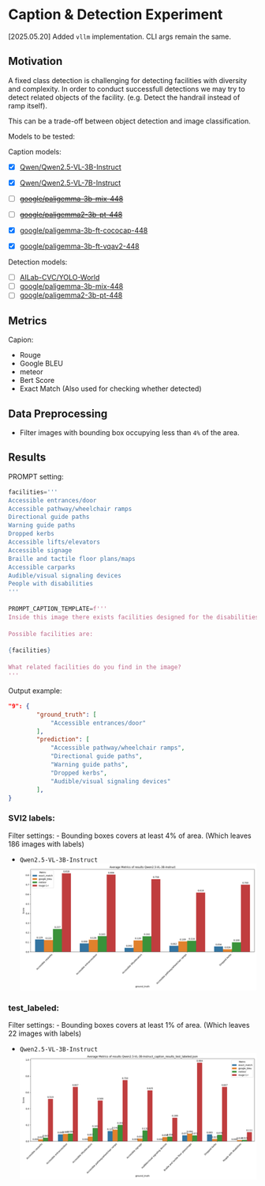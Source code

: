 # Caption & Detection Experiment

[2025.05.20] Added `vllm` implementation. CLI args remain the same.

## Motivation

A fixed class detection is challenging for detecting facilities with diversity and complexity. In order to conduct successfull detections we may try to detect related objects of the facility. (e.g. Detect the handrail instead of ramp itself). 

This can be a trade-off between object detection and image classification. 

Models to be tested:

Caption models: 
- [x] [Qwen/Qwen2.5-VL-3B-Instruct](https://huggingface.co/Qwen/Qwen2.5-VL-3B-Instruct)
- [x] [Qwen/Qwen2.5-VL-7B-Instruct](https://huggingface.co/Qwen/Qwen2.5-VL-7B-Instruct)
- [ ] ~~[google/paligemma-3b-mix-448](https://huggingface.co/google/paligemma-3b-mix-448)~~
- [ ] ~~[google/paligemma2-3b-pt-448](https://huggingface.co/google/paligemma2-3b-pt-448)~~
- [x] [google/paligemma-3b-ft-cococap-448](https://huggingface.co/google/paligemma-3b-ft-cococap-448)
- [x] [google/paligemma-3b-ft-vqav2-448](https://huggingface.co/google/paligemma-3b-ft-vqav2-448)


Detection models: 
- [ ] [AILab-CVC/YOLO-World](https://github.com/AILab-CVC/YOLO-World) 
- [ ] [google/paligemma-3b-mix-448](https://huggingface.co/google/paligemma-3b-mix-448)
- [ ] [google/paligemma2-3b-pt-448](https://huggingface.co/google/paligemma2-3b-pt-448)

## Metrics

Capion:
- Rouge
- Google BLEU
- meteor
- Bert Score
- Exact Match (Also used for checking whether detected)

## Data Preprocessing
- Filter images with bounding box occupying less than `4%` of the area.

## Results

PROMPT setting:
```python
facilities='''
Accessible entrances/door
Accessible pathway/wheelchair ramps
Directional guide paths
Warning guide paths
Dropped kerbs
Accessible lifts/elevators
Accessible signage
Braille and tactile floor plans/maps
Accessible carparks
Audible/visual signaling devices
People with disabilities
'''

PROMPT_CAPTION_TEMPLATE=f'''
Inside this image there exists facilities designed for the disabilities. Now please search over the image and LIST each of the facilities you find within 6 words. Seperate each of the description with comma. 

Possible facilities are:

{facilities}

What related facilities do you find in the image?
'''
```
Output example:
```json
"9": {
        "ground_truth": [
            "Accessible entrances/door"
        ],
        "prediction": [
            "Accessible pathway/wheelchair ramps",
            "Directional guide paths",
            "Warning guide paths",
            "Dropped kerbs",
            "Audible/visual signaling devices"
        ],
}

```


### SVI2 labels:
Filter settings:
    - Bounding boxes covers at least $4\%$ of area. (Which leaves 186 images with labels)
    
- `Qwen2.5-VL-3B-Instruct` 
![](assets/Qwen2.5-VL-3B-Instruct_caption_eval_svi2.png)

### test_labeled:
Filter settings:
    - Bounding boxes covers at least $1\%$ of area. (Which leaves 22 images with labels)
- `Qwen2.5-VL-3B-Instruct` 
![](assets/Qwen2.5-VL-3B-Instruct_caption_results_caption_eval.png)

